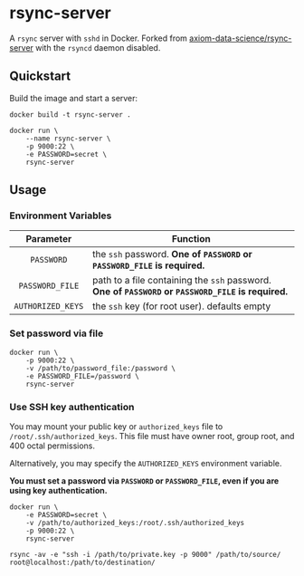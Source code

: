 # rsync-server

A `rsync` server with `sshd` in Docker. Forked from [axiom-data-science/rsync-server](https://github.com/axiom-data-science/rsync-server) with the `rsyncd` daemon disabled.

## Quickstart

Build the image and start a server:

```shell
docker build -t rsync-server .

docker run \
    --name rsync-server \
    -p 9000:22 \
    -e PASSWORD=secret \
    rsync-server
```

## Usage

### Environment Variables

|     Parameter     | Function |
| :---------------: | -------- |
| `PASSWORD`        | the `ssh` password. **One of `PASSWORD` or `PASSWORD_FILE` is required.**|
| `PASSWORD_FILE`   | path to a file containing the `ssh` password. **One of `PASSWORD` or `PASSWORD_FILE` is required.**|
| `AUTHORIZED_KEYS` | the `ssh` key (for root user). defaults empty |

### Set password via file

```shell
docker run \
    -p 9000:22 \
    -v /path/to/password_file:/password \
    -e PASSWORD_FILE=/password \
    rsync-server
```

### Use SSH key authentication

You may mount your public key or
`authorized_keys` file to `/root/.ssh/authorized_keys`. This file
must have owner root, group root, and 400 octal permissions.

Alternatively, you may specify the `AUTHORIZED_KEYS` environment variable.

**You must set a password via `PASSWORD` or `PASSWORD_FILE`, even if you are using key authentication.**

```shell
docker run \
    -e PASSWORD=secret \
    -v /path/to/authorized_keys:/root/.ssh/authorized_keys
    -p 9000:22 \
    rsync-server
```

```shell
rsync -av -e "ssh -i /path/to/private.key -p 9000" /path/to/source/ root@localhost:/path/to/destination/
```
